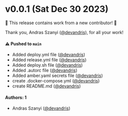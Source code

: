 # v0.0.1 (Sat Dec 30 2023)

:tada: This release contains work from a new contributor! :tada:

Thank you, Andras Szanyi ([@devandris](https://github.com/devandris)), for all your work!

#### ⚠️ Pushed to `main`

- Added deploy.yml file ([@devandris](https://github.com/devandris))
- Added release.yml file ([@devandris](https://github.com/devandris))
- Added deploy.sh file ([@devandris](https://github.com/devandris))
- Added .autorc file ([@devandris](https://github.com/devandris))
- Added amber.yaml secrets file ([@devandris](https://github.com/devandris))
- create .docker-compose.yml ([@devandris](https://github.com/devandris))
- create README.md ([@devandris](https://github.com/devandris))

#### Authors: 1

- Andras Szanyi ([@devandris](https://github.com/devandris))
